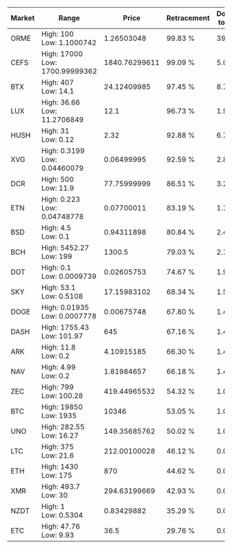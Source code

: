 | Market | Range | Price| Retracement | Doubles to 50% |
| --- | --- | --- | --- | --- |
| ORME | High: 100<br />Low: 1.1000742 | 1.26503048 | 99.83 % | 39.96 |
| CEFS | High: 17000<br />Low: 1700.99999362 | 1840.76299611 | 99.09 % | 5.08 |
| BTX | High: 407<br />Low: 14.1 | 24.12409985 | 97.45 % | 8.73 |
| LUX | High: 36.66<br />Low: 11.2706849 | 12.1 | 96.73 % | 1.98 |
| HUSH | High: 31<br />Low: 0.12 | 2.32 | 92.88 % | 6.71 |
| XVG | High: 0.3199<br />Low: 0.04460079 | 0.06499995 | 92.59 % | 2.80 |
| DCR | High: 500<br />Low: 11.9 | 77.75999999 | 86.51 % | 3.29 |
| ETN | High: 0.223<br />Low: 0.04748778 | 0.07700011 | 83.19 % | 1.76 |
| BSD | High: 4.5<br />Low: 0.1 | 0.94311898 | 80.84 % | 2.44 |
| BCH | High: 5452.27<br />Low: 199 | 1300.5 | 79.03 % | 2.17 |
| DOT | High: 0.1<br />Low: 0.0009739 | 0.02605753 | 74.67 % | 1.94 |
| SKY | High: 53.1<br />Low: 0.5108 | 17.15983102 | 68.34 % | 1.56 |
| DOGE | High: 0.01935<br />Low: 0.0007778 | 0.00675748 | 67.80 % | 1.49 |
| DASH | High: 1755.43<br />Low: 101.97 | 645 | 67.16 % | 1.44 |
| ARK | High: 11.8<br />Low: 0.2 | 4.10915185 | 66.30 % | 1.46 |
| NAV | High: 4.99<br />Low: 0.2 | 1.81984657 | 66.18 % | 1.43 |
| ZEC | High: 799<br />Low: 100.28 | 419.44965532 | 54.32 % | 1.07 |
| BTC | High: 19850<br />Low: 1935 | 10346 | 53.05 % | 1.05 |
| UNO | High: 282.55<br />Low: 16.27 | 149.35685762 | 50.02 % | 1.00 |
| LTC | High: 375<br />Low: 21.6 | 212.00100028 | 46.12 % | 0.00 |
| ETH | High: 1430<br />Low: 175 | 870 | 44.62 % | 0.00 |
| XMR | High: 493.7<br />Low: 30 | 294.63199669 | 42.93 % | 0.00 |
| NZDT | High: 1<br />Low: 0.5304 | 0.83429882 | 35.29 % | 0.00 |
| ETC | High: 47.76<br />Low: 9.93 | 36.5 | 29.76 % | 0.00 |
